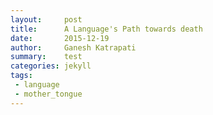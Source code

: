 ```yaml
---
layout:     post
title:      A Language's Path towards death
date:       2015-12-19
author:     Ganesh Katrapati
summary:    test
categories: jekyll
tags:
 - language
 - mother_tongue
---
```



